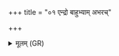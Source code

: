+++
title = "०१ एन्द्रो बाहुभ्याम् अभरच्"

+++
<details><summary>मूलम् (GR)</summary>

एन्द्रो बाहुभ्याम् अभरच् चिकित्वान्  
अपो देवीर् वरुणाय प्रजानन् ।  
तम् आदित्या अभ्य् अषिञ्चन्त सर्वे  
राजानम् उग्रं बृहते रणाय  
ता न आपो राजसूया अवन्तु ॥
</details>
